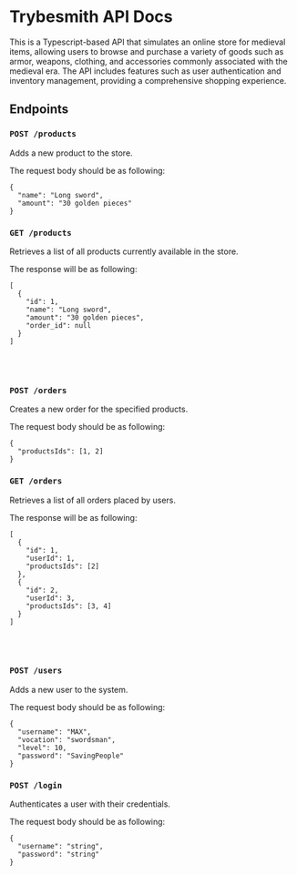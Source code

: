 # Trybesmith API Docs

This is a Typescript-based API that simulates an online store for medieval items, allowing users to browse and purchase a variety of goods such as armor, weapons, clothing, and accessories commonly associated with the medieval era. The API includes features such as user authentication and inventory management, providing a comprehensive shopping experience.

## Endpoints

### `POST /products`
Adds a new product to the store.

The request body should be as following:
```
{
  "name": "Long sword",
  "amount": "30 golden pieces"
}
```
### `GET /products`
Retrieves a list of all products currently available in the store.

The response will be as following:
```
[
  {
    "id": 1,
    "name": "Long sword",
    "amount": "30 golden pieces",
    "order_id": null
  }
]
```

<br>
<br>

### `POST /orders`
Creates a new order for the specified products.

The request body should be as following:
```
{
  "productsIds": [1, 2]
}
```

### `GET /orders`
Retrieves a list of all orders placed by users.

The response will be as following:
```
[
  {
    "id": 1,
    "userId": 1,
    "productsIds": [2]
  },
  {
    "id": 2,
    "userId": 3,
    "productsIds": [3, 4]
  }
]
```

<br>
<br>

### `POST /users`
Adds a new user to the system.

The request body should be as following:
```
{ 
  "username": "MAX",
  "vocation": "swordsman",
  "level": 10,
  "password": "SavingPeople"
}
```

### `POST /login`
Authenticates a user with their credentials.

The request body should be as following:
```
{
  "username": "string",
  "password": "string"
}
```
